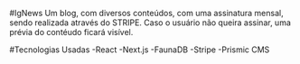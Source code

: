 #IgNews
    Um blog, com diversos conteúdos, com uma assinatura mensal, sendo realizada através do STRIPE.
    Caso o usuário não queira assinar, uma prévia do contéudo ficará visível.


#Tecnologias Usadas
-React
-Next.js
-FaunaDB
-Stripe
-Prismic CMS